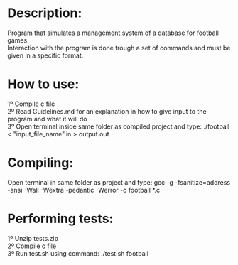 # Description:
Program that simulates a management system of a database for football games. <br />
Interaction with the program is done trough a set of commands and must be given in a specific format. <br />

# How to use:
1º Compile c file <br />
2º Read Guidelines.md for an explanation in how to give input to the program and what it will do <br />
3º Open terminal inside same folder as compiled project and type: ./football < "input_file_name".in > output.out <br />

# Compiling:
Open terminal in same folder as project and type: gcc -g -fsanitize=address -ansi -Wall -Wextra -pedantic -Werror -o football *.c <br />

# Performing tests:
1º Unzip tests.zip <br />
2º Compile c file <br />
3º Run test.sh using command: ./test.sh football <br />

